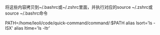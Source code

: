 将这些内容拷贝到~/.bashrc或~/.zshrc里面，并执行对应的source ~/.zshrc或source ~/.bashrc命令

PATH=/home/leoli/code/quick-command/command/:$PATH
alias lsort='ls -lSX'
alias ltime='ls -ltr'
